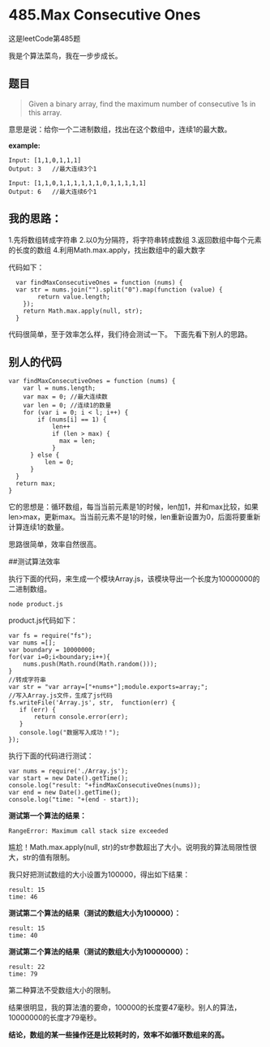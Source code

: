 # 485.Max Consecutive Ones
这是leetCode第485题

我是个算法菜鸟，我在一步步成长。

## 题目
>Given a binary array, find the maximum number of consecutive 1s in this array.

意思是说：给你一个二进制数组，找出在这个数组中，连续1的最大数。

**example:**

    Input: [1,1,0,1,1,1]
    Output: 3   //最大连续3个1
  
    Input: [1,1,0,1,1,1,1,1,1,0,1,1,1,1,1]
    Output: 6   //最大连续6个1

## 我的思路：
1.先将数组转成字符串
2.以0为分隔符，将字符串转成数组
3.返回数组中每个元素的长度的数组
4.利用Math.max.apply，找出数组中的最大数字

代码如下：

      var findMaxConsecutiveOnes = function (nums) {
      var str = nums.join("").split("0").map(function (value) {
            return value.length;
        });
        return Math.max.apply(null, str);
      }

代码很简单，至于效率怎么样，我们待会测试一下。
下面先看下别人的思路。

## 别人的代码

    var findMaxConsecutiveOnes = function (nums) {
        var l = nums.length;
        var max = 0; //最大连续数
        var len = 0; //连续1的数量
        for (var i = 0; i < l; i++) {
            if (nums[i] == 1) {
                len++
                if (len > max) {
                  max = len;
                }
          } else {
              len = 0;
          }
      }
      return max;
    }

它的思想是：循环数组，每当当前元素是1的时候，len加1，并和max比较，如果len>max，更新max。当当前元素不是1的时候，len重新设置为0，后面将要重新计算连续1的数量。

思路很简单，效率自然很高。

##测试算法效率

执行下面的代码，来生成一个模块Array.js，该模块导出一个长度为10000000的二进制数组。

    node product.js

 product.js代码如下：

    var fs = require("fs");
    var nums =[];
    var boundary = 10000000;
    for(var i=0;i<boundary;i++){
        nums.push(Math.round(Math.random()));
    }
    //转成字符串
    var str = "var array=["+nums+"];module.exports=array;";
    //写入Array.js文件，生成了js代码
    fs.writeFile('Array.js', str,  function(err) {
       if (err) {
           return console.error(err);
       }
       console.log("数据写入成功！");
    });

执行下面的代码进行测试：

    var nums = require('./Array.js');
    var start = new Date().getTime();
    console.log("result: "+findMaxConsecutiveOnes(nums));
    var end = new Date().getTime();
    console.log("time: "+(end - start));

**测试第一个算法的结果：**

    RangeError: Maximum call stack size exceeded

尴尬！Math.max.apply(null, str)的str参数超出了大小。说明我的算法局限性很大，str的值有限制。

我只好把测试数组的大小设置为100000，得出如下结果：

    result: 15
    time: 46

**测试第二个算法的结果（测试的数组大小为100000）：**
    
    result: 15
    time: 40

**测试第二个算法的结果（测试的数组大小为10000000）：**
    
    result: 22
    time: 79

第二种算法不受数组大小的限制。

结果很明显，我的算法渣的要命，100000的长度要47毫秒。别人的算法，10000000的长度才79毫秒。

**结论，数组的某一些操作还是比较耗时的，效率不如循环数组来的高。**